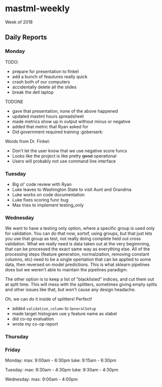 
# mastml-weekly

Week of 2018 

## Daily Reports

### Monday

TODO:
  + prepare for presentation to finkel
  + add a bunch of feautures really quick
  + crash both of our computers
  + accidentally delete all the slides
  + break the dell laptop
  
TODONE
  + gave that presentation, none of the above happened
  + updated mastml hours spreadsheet
  + made metrics show up in output without minus or negative
  + added that metric that Ryan asked for
  + Did government required training :goberserk:
  
Words from Dr. Finkel:
  + Don't let the user know that we use negative score funcs
  + Looks like the project is like pretty ~~good~~ operational
  + Users will probably not use command line interface

### Tuesday

+ Big ol' code review with Ryan
+ Luke leaves to Washington State to visit Aunt and Grandma
+ Luke works on code documentation
+ Luke fixes scoring func bug
+ Max tries to implement testing_only

### Wednesday

We want to have a testing only option, where a specific group is used only for validation. You can do that now, sortof, using groups, but that just lets you use that group as test, not really doing complete held out cross validation. What we really need is data taken out at the very beginnning, that can be processed the exact same way as everything else. All of the processing steps (feature generation, normalziation, removing constant columns, etc) need to be a single opertation that can be applied to some data, then reversed on model predictions. This is what sklearn pipelines does but we weren't able to maintain the pipelines paradigm.

The other option is to keep a list of "blacklisted" indices, and cut them out at split time. This will mess with the splitters, sometimes giving empty splits and other issues like that, but won't cause any design headache.

Oh, we can do it inside of splitters! Perfect!

+ added `validation_column` to `GeneralSetup`
+ made target histogram use y feature name as xlabel
+ did co-op evaluation
+ wrote my co-op report

### Thursday


### Friday

Monday: 
max: 9:00am - 6:30pm
luke: 9:15am - 6:30pm

Tuesday:
max: 9:30am - 4:30pm
luke: 9:30am - 4:30pm

Wednesday:
max: 9:00am - 4:00pm
